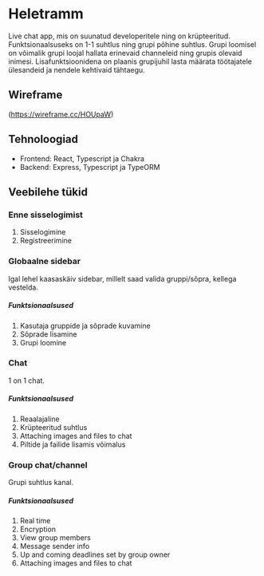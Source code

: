 # Heletramm

Live chat app, mis on suunatud developeritele ning on krüpteeritud. Funktsionaalsuseks on 1-1 suhtlus ning grupi põhine suhtlus. Grupi loomisel on võimalik grupi loojal hallata erinevaid channeleid ning grupis olevaid inimesi. Lisafunktsioonidena on plaanis grupijuhil lasta määrata töötajatele ülesandeid ja nendele kehtivaid tähtaegu.

## Wireframe

(https://wireframe.cc/HOUpaW)

## Tehnoloogiad

- Frontend: React, Typescript ja Chakra
- Backend: Express, Typescript ja TypeORM

## Veebilehe tükid

### Enne sisselogimist

1. Sisselogimine
1. Registreerimine

### Globaalne sidebar

Igal lehel kaasaskäiv sidebar, millelt saad valida gruppi/sõpra, kellega vestelda.

##### Funktsionaalsused

1. Kasutaja gruppide ja sõprade kuvamine
1. Sõprade lisamine
1. Grupi loomine

### Chat

1 on 1 chat.

##### Funktsionaalsused

1. Reaalajaline
1. Krüpteeritud suhtlus
1. Attaching images and files to chat
1. Piltide ja failide lisamis võimalus

### Group chat/channel

Grupi suhtlus kanal.

##### Funktsionaalsused

1. Real time
1. Encryption
1. View group members
1. Message sender info
1. Up and coming deadlines set by group owner
1. Attaching images and files to chat
